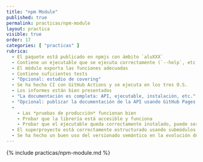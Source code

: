 ```yaml
---
title: "npm Module"
published: true
permalink: practicas/npm-module
layout: practica
visible: true
order: 17
categories: [ "practicas" ]
rubrica: 
  - El paquete está publicado en npmjs con ámbito `aluXXX`
  - Contiene un ejecutable que se ejecuta correctamente (`--help`, etc.)
  - El módulo exporta las funciones adecuadas
  - Contiene suficientes tests 
  - "Opcional: estudio de covering"
  - Se ha hecho CI con GitHub Actions y se ejecuta en los tres O.S.
  - Los informes están bien presentados
  - "La documentación es completa: API, ejecutable, instalación, etc." 
  - "Opcional: publicar la documentación de la API usando GitHub Pages en la carpeta `docs/`"
  - 
    - Las *pruebas de producción* funcionan bien
    - Probar que la librería está accesible y funciona 
    - Probar que el ejecutable queda correctamente instalado, puede ser ejecutado con el nombre publicado y produce salidas correctas
  - El superproyecto está correctamente estructurado usando submódulos
  - Se ha hecho un buen uso del versionado semántico en la evolución del módulo
---
```


{% include practicas/npm-module.md %}